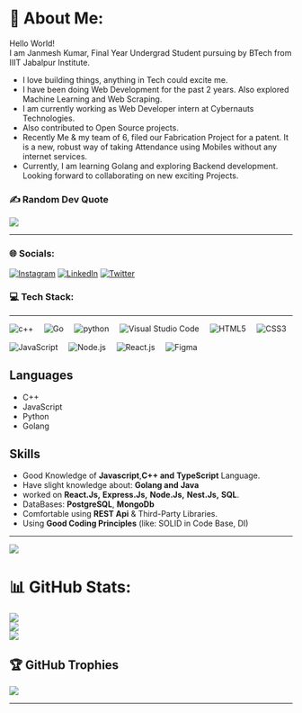 # 💫 About Me:
Hello World!<br> I am Janmesh Kumar, Final Year Undergrad Student pursuing by BTech from IIIT Jabalpur Institute. 
- I love building things, anything in Tech could excite me. 
- I have been doing Web Development for the past 2 years. Also explored Machine Learning and Web Scraping.
- I am currently working as Web Developer intern at Cybernauts Technologies. 
- Also contributed to Open Source projects.
- Recently Me & my team of 6, filed our Fabrication Project for a patent. It is a new, robust way of taking Attendance using Mobiles without any internet services.
- Currently, I am learning Golang and exploring Backend development. Looking forward to collaborating on new exciting Projects.

### ✍️ Random Dev Quote
![](https://quotes-github-readme.vercel.app/api?type=horizontal&theme=radical)

-----
### 🌐 Socials:
 [![Instagram](https://img.shields.io/badge/Instagram-%23E4405F.svg?logo=Instagram&logoColor=white)](https://instagram.com/janmesh_kr_singh) [![LinkedIn](https://img.shields.io/badge/LinkedIn-%230077B5.svg?logo=linkedin&logoColor=white)](https://linkedin.com/in/janmesh-kumar) [![Twitter](https://img.shields.io/badge/Twitter-%231DA1F2.svg?logo=Twitter&logoColor=white)](https://twitter.com/janmesh799) 

### 💻 Tech Stack:
----
  <div style="display: flex;flex-direction: row;flex-wrap: wrap; gap:1rem">
      <img
        align="left"
        alt="c++"
        src="https://img.shields.io/badge/Visual_Studio_Code-0078D4?style=for-the-badge&logo=visual%20studio%20code&logoColor=white"
      />
      <img
        align="left"
        alt="Go"
        src="https://img.shields.io/badge/c++-%2300599C.svg?style=for-the-badge&logo=c%2B%2B&logoColor=white"
      />
      <img
        align="left"
        alt="python"
        src="https://img.shields.io/badge/python-3670A0?style=for-the-badge&logo=python&logoColor=ffdd54"
      />
      <img
        align="left"
        alt="Visual Studio Code"
        src="https://img.shields.io/badge/go-%2300ADD8.svg?style=for-the-badge&logo=go&logoColor=white"
      />
      <img
        align="left"
        alt="HTML5"
        src="https://img.shields.io/badge/HTML5-E34F26?style=for-the-badge&logo=html5&logoColor=white"
      />
      <img
        align="left"
        alt="CSS3"
        src="https://img.shields.io/badge/CSS3-1572B6?style=for-the-badge&logo=css3&logoColor=white"
      />
      <img
        align="left"
        alt="JavaScript"
        src="https://img.shields.io/badge/JavaScript-323330?style=for-the-badge&logo=javascript&logoColor=F7DF1E"
      />
      <img
        align="left"
        alt="Node.js"
        src="https://img.shields.io/badge/Node.js-339933?style=for-the-badge&logo=nodedotjs&logoColor=white"
      />
      <img
        align="left"
        alt="React.js"
        src="https://img.shields.io/badge/React.js-61DAFB?style=for-the-badge&logo=reactdotjs&logoColor=white"
      />
      <img
        align="left"
        alt="Figma"
        src="https://img.shields.io/badge/figma-%23F24E1E.svg?style=for-the-badge&logo=figma&logoColor=white"
      />
      <img
        align="left"
        src="https://img.shields.io/badge/MongoDB-4EA94B?style=for-the-badge&logo=mongodb&logoColor=white"
        alt=""
      />
      <img
        align="left"
        src="https://img.shields.io/badge/Linux-FCC624?style=for-the-badge&logo=linux&logoColor=black"
        alt=""
      />
    </div>


## Languages
  - C++
  - JavaScript
  - Python
  - Golang
 
## Skills
- Good Knowledge of **Javascript**,**C++ and** **TypeScript** Language.
- Have slight knowledge about: **Golang and** **Java**
- worked on **React.Js,** **Express.Js,**  **Node.Js,** **Nest.Js,** **SQL**.
- DataBases: **PostgreSQL**, **MongoDb**
- Comfortable using **REST Api** & Third-Party Libraries.
- Using **Good Coding Principles** (like: SOLID in Code Base, DI)
---
[![](https://visitcount.itsvg.in/api?id=janmesh799&icon=0&color=0)](https://visitcount.itsvg.in)

<!-- Proudly created with GPRM ( https://gprm.itsvg.in ) -->

# 📊 GitHub Stats:
![](https://github-readme-stats.vercel.app/api?username=janmesh799&theme=dark&hide_border=false&include_all_commits=false&count_private=false)<br/>
![](https://github-readme-streak-stats.herokuapp.com/?user=janmesh799&theme=dark&hide_border=false)<br/>
![](https://github-readme-stats.vercel.app/api/top-langs/?username=janmesh799&theme=dark&hide_border=false&include_all_commits=false&count_private=false&layout=compact)

## 🏆 GitHub Trophies
![](https://github-profile-trophy.vercel.app/?username=janmesh799&theme=radical&no-frame=false&no-bg=true&margin-w=4)

<!-- ### 😂 Random Dev Meme
<img src="https://rm.up.railway.app/" width="512px"/> -->

---

<!-- ![stats](https://github-readme-stats.vercel.app/api?username=janmesh799&&show_icons=true&title_color=ffffff&icon_color=90ee90&text_color=daf7dc&bg_color=151515
) -->

 <!---
janmesh799/janmesh799 is a ✨ special ✨ repository because its `README.md` (this file) appears on your GitHub profile.
You can click the Preview link to take a look at your changes.
--->
